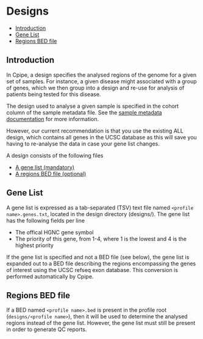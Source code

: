 # Designs

* [Introduction](#introduction)
* [Gene List](#gene-list)
* [Regions BED file](#regions-bed-file)

## Introduction

In Cpipe, a design specifies the analysed regions of the genome for a given set of samples. For instance, a given disease might
 associated with a group of genes, which we then group into a design and re-use for analysis of patients being tested
 for this disease.
 
The design used to analyse a given sample is specified in the cohort column of the sample metadata file. See the [sample 
metadata documentation](configuration.md#sample-metadata) for more information.
 
However, our current recommendation is that you use the existing ALL design, which contains all genes in the UCSC database
 as this will save you having to re-analyse the data in case your gene list changes.
 
A design consists of the following files
* [A gene list (mandatory)](#gene-list)
* [A regions BED file (optional)](#regions-bed-file)

## Gene List
A gene list is expressed as a tab-separated (TSV) text file named `<profile name>.genes.txt`, located in the design directory 
(designs/<profile name>). The gene list has the following fields per line
* The offical HGNC gene symbol 
* The priority of this gene, from 1-4, where 1 is the lowest and 4 is the highest priority

If the gene list is specified and not a BED file (see below), the gene list is expanded out to a BED file describing the 
regions encompassing the genes of interest using the UCSC refseq exon database. 
This conversion is performed automatically by Cpipe.
 
## Regions BED file
If a BED named `<profile name>.bed` is present in the profile root (`designs/<profile name>`), then it will be used
to determine the analysed regions instead of the gene list. However, the gene list must still be present in order to
generate QC reports.
